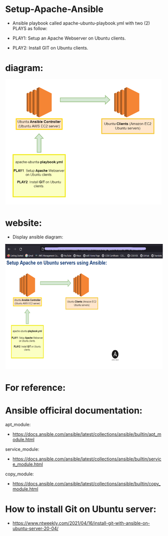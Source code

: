 # Setup-Apache-Ansible

- Ansible playbook called apache-ubuntu-playbook.yml with two (2) PLAYS as follow:

- PLAY1: Setup an Apache Webserver on Ubuntu clients.

- PLAY2: Install GIT on Ubuntu clients.

# diagram:

<img src="images/diagram.drawio.png" width="500" height="400">


# website:

- Display ansible diagram:

<img src="images/website--.png" width="700" height="400">

# For reference:

# Ansible officiral documentation:

apt_module:

- https://docs.ansible.com/ansible/latest/collections/ansible/builtin/apt_module.html 

service_module:

- https://docs.ansible.com/ansible/latest/collections/ansible/builtin/service_module.html 

copy_module:

- https://docs.ansible.com/ansible/latest/collections/ansible/builtin/copy_module.html

# How to install Git on Ubuntu server:

- https://www.ntweekly.com/2021/04/16/install-git-with-ansible-on-ubuntu-server-20-04/



